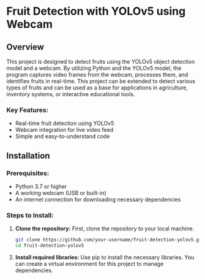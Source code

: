 # Fruit Detection with YOLOv5 using Webcam

## Overview
This project is designed to detect fruits using the YOLOv5 object detection model and a webcam. By utilizing Python and the YOLOv5 model, the program captures video frames from the webcam, processes them, and identifies fruits in real-time. This project can be extended to detect various types of fruits and can be used as a base for applications in agriculture, inventory systems, or interactive educational tools.

### Key Features:
- Real-time fruit detection using YOLOv5
- Webcam integration for live video feed
- Simple and easy-to-understand code

## Installation

### Prerequisites:
- Python 3.7 or higher
- A working webcam (USB or built-in)
- An internet connection for downloading necessary dependencies

### Steps to Install:

1. **Clone the repository:**
   First, clone the repository to your local machine.
   ```bash
   git clone https://github.com/your-username/fruit-detection-yolov5.git
   cd fruit-detection-yolov5
2. **Install required libraries:**
   Use pip to install the necessary libraries. You can create a virtual environment for this project to manage dependencies.
   ```pip install -r requirements.txt
   
